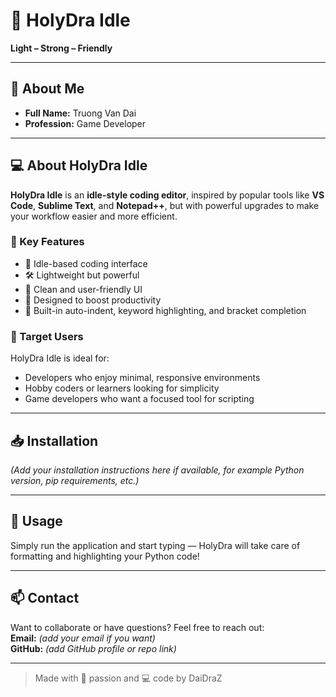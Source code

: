 # 🐉 HolyDra Idle  
**Light – Strong – Friendly**  

---

## 👤 About Me  

- **Full Name:** Truong Van Dai
- **Profession:** Game Developer  

---

## 💻 About HolyDra Idle  

**HolyDra Idle** is an **idle-style coding editor**, inspired by popular tools like **VS Code**, **Sublime Text**, and **Notepad++**, but with powerful upgrades to make your workflow easier and more efficient.

### 🔹 Key Features  

- 🧠 Idle-based coding interface  
- 🛠️ Lightweight but powerful  
- 🎨 Clean and user-friendly UI  
- 🚀 Designed to boost productivity  
- 🔄 Built-in auto-indent, keyword highlighting, and bracket completion  

### 📌 Target Users  
HolyDra Idle is ideal for:  
- Developers who enjoy minimal, responsive environments  
- Hobby coders or learners looking for simplicity  
- Game developers who want a focused tool for scripting  

---

## 📥 Installation  
*(Add your installation instructions here if available, for example Python version, pip requirements, etc.)*

---

## 🔧 Usage  
Simply run the application and start typing — HolyDra will take care of formatting and highlighting your Python code!

---

## 📫 Contact  
Want to collaborate or have questions? Feel free to reach out:  
**Email:** *(add your email if you want)*  
**GitHub:** *(add GitHub profile or repo link)*  

---

> Made with 🐉 passion and 💻 code by DaiDraZ



